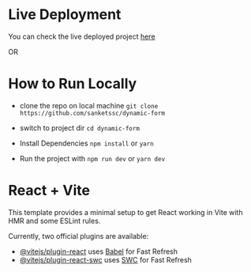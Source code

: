 # Live Deployment

You can check the live deployed project [here](https://dynamic-form-jet.vercel.app/)

OR

# How to Run Locally

- clone the repo on local machine
  `git clone https://github.com/sanketssc/dynamic-form`

- switch to project dir
  `cd dynamic-form`

- Install Dependencies
  `npm install`
  or
  `yarn`

- Run the project with
  `npm run dev`
  or
  `yarn dev`

# React + Vite

This template provides a minimal setup to get React working in Vite with HMR and some ESLint rules.

Currently, two official plugins are available:

- [@vitejs/plugin-react](https://github.com/vitejs/vite-plugin-react/blob/main/packages/plugin-react/README.md) uses [Babel](https://babeljs.io/) for Fast Refresh
- [@vitejs/plugin-react-swc](https://github.com/vitejs/vite-plugin-react-swc) uses [SWC](https://swc.rs/) for Fast Refresh
